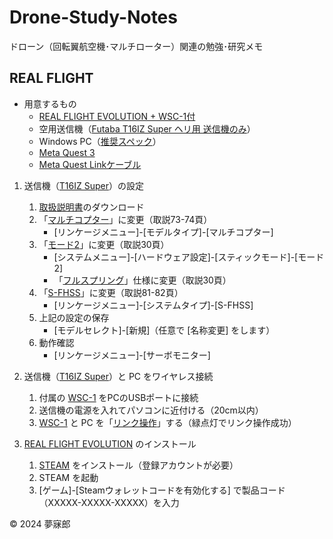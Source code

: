 # Drone-Study-Notes
ドローン（回転翼航空機･マルチローター）関連の勉強･研究メモ

## REAL FLIGHT

* 用意するもの
    * [REAL FLIGHT EVOLUTION + WSC-1付](https://www.rc.futaba.co.jp/products/detail/I00000336)
    * 空用送信機（[Futaba T16IZ Super ヘリ用 送信機のみ](https://www.rc.futaba.co.jp/products/detail/I00000332)）
    * Windows PC（[推奨スペック](https://www.meta.com/ja-jp/help/quest/articles/headsets-and-accessories/oculus-link/requirements-quest-link/)）
    * [Meta Quest 3](https://www.meta.com/jp/quest/quest-3/)
    * [Meta Quest Linkケーブル](https://www.meta.com/jp/quest/accessories/link-cable/)

1. 送信機（[T16IZ Super](https://www.rc.futaba.co.jp/products/detail/I00000332)）の設定
    1. [取扱説明書](https://www.rc.futaba.co.jp/downloads/W8C1674N2302020928toqx6.pdf?mode=view)のダウンロード
    1. 「[マルチコプター](https://drone-navigator.com/multicopter)」に変更（取説73-74頁）
        * [リンケージメニュー]-[モデルタイプ]-[マルチコプター]
    1. 「[モード2](https://ds-chiba.jp/2023/06/08/04/)」に変更（取説30頁）
        * [システムメニュー]-[ハードウェア設定]-[スティックモード]-[モード2]
        * 「[フルスプリング](https://www.rc.futaba.co.jp/support/faq/?cat=98)」仕様に変更（取説30頁）
    1. 「[S-FHSS](https://www.rc.futaba.co.jp/support/tips/detail/31)」に変更（取説81-82頁）
        * [リンケージメニュー]-[システムタイプ]-[S-FHSS]
    1. 上記の設定の保存
        * [モデルセレクト]-[新規]（任意で [名称変更] をします）
    1. 動作確認
        * [リンケージメニュー]-[サーボモニター]

1. 送信機（[T16IZ Super](https://www.rc.futaba.co.jp/products/detail/I00000332)）と PC をワイヤレス接続
    1. 付属の [WSC-1](https://www.rc.futaba.co.jp/products/detail/I00000274) をPCのUSBポートに接続
    1. 送信機の電源を入れてパソコンに近付ける（20cm以内）
    1. [WSC-1](https://www.rc.futaba.co.jp/products/detail/I00000274) と PC を「[リンク操作](https://www.rc.futaba.co.jp/downloads/shop/WCI00000274N210726142330epq.pdf?mode=view)」する（緑点灯でリンク操作成功）

1. [REAL FLIGHT EVOLUTION](https://www.rc.futaba.co.jp/products/detail/I00000336) のインストール
    1. [STEAM](https://store.steampowered.com/about/) をインストール（登録アカウントが必要）
    1. STEAM を起動
    1. [ゲーム]-[Steamウォレットコードを有効化する] で製品コード（XXXXX-XXXXX-XXXXX）を入力

© 2024 夢寐郎  
